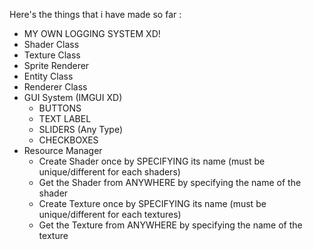 Here's the things that i have made so far :
- MY OWN LOGGING SYSTEM XD!
- Shader Class
- Texture Class
- Sprite Renderer 
- Entity Class
- Renderer Class 
- GUI System (IMGUI XD)
  - BUTTONS
  - TEXT LABEL
  - SLIDERS (Any Type)
  - CHECKBOXES
 - Resource Manager 
   - Create Shader once by SPECIFYING its name (must be unique/different for each shaders)
   - Get the Shader from ANYWHERE by specifying the name of the shader
   - Create Texture once by SPECIFYING its name (must be unique/different for each textures)
   - Get the Texture from ANYWHERE by specifying the name of the texture

